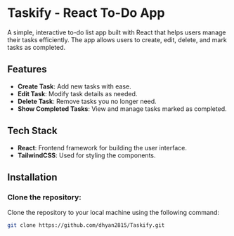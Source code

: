 # Taskify - React To-Do App

A simple, interactive to-do list app built with React that helps users manage their tasks efficiently. The app allows users to create, edit, delete, and mark tasks as completed.

## Features

- **Create Task**: Add new tasks with ease.
- **Edit Task**: Modify task details as needed.
- **Delete Task**: Remove tasks you no longer need.
- **Show Completed Tasks**: View and manage tasks marked as completed.

## Tech Stack

- **React**: Frontend framework for building the user interface.
- **TailwindCSS**: Used for styling the components.

## Installation

### Clone the repository:
Clone the repository to your local machine using the following command:

```bash
git clone https://github.com/dhyan2815/Taskify.git
